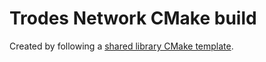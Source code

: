 # Trodes Network CMake build

Created by following a [shared library CMake template](https://github.com/robotology/how-to-export-cpp-library).
